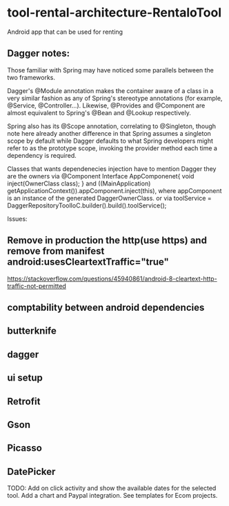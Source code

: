# tool-rental-architecture-RentaloTool
Android app that can be used for renting



## Dagger notes:
Those familiar with Spring may have noticed some parallels between the two frameworks.

Dagger's @Module annotation makes the container aware of a class in a very similar fashion as any of Spring's stereotype annotations (for example, @Service, @Controller…). Likewise, @Provides and @Component are almost equivalent to Spring's @Bean and @Lookup respectively.

Spring also has its @Scope annotation, correlating to @Singleton, though note here already another difference in that Spring assumes a singleton scope by default while Dagger defaults to what Spring developers might refer to as the prototype scope, invoking the provider method each time a dependency is required.


Classes that wants dependenecies injection have to mention Dagger they are the owners via
@Component Interface AppComponenet{
    void inject(OwnerClass class);
} and  ((MainApplication) getApplicationContext()).appComponent.inject(this), where appComponent is an instance of the generated DaggerOwnerClass.
or via
 toolService = DaggerRepositoryToolIoC.builder().build().toolService();


 Issues:
 ## Remove in production the http(use https) and remove from manifest       android:usesCleartextTraffic="true"
  https://stackoverflow.com/questions/45940861/android-8-cleartext-http-traffic-not-permitted
 ## comptability between android dependencies
 ## butterknife
 ## dagger
 ## ui setup
 ## Retrofit
 ## Gson
 ## Picasso
 ## DatePicker

TODO:
Add on click activity and show the available dates for the selected tool.
Add a chart and Paypal integration. See templates for Ecom projects.
